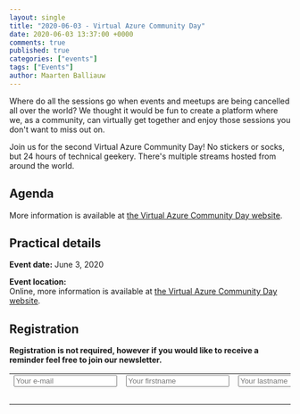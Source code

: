 ```yaml
---
layout: single
title: "2020-06-03 - Virtual Azure Community Day"
date: 2020-06-03 13:37:00 +0000
comments: true
published: true
categories: ["events"]
tags: ["Events"]
author: Maarten Balliauw
---
```


Where do all the sessions go when events and meetups are being cancelled all over the world? We thought it would be fun to create a platform where we, as a community, can virtually get together and enjoy those sessions you don't want to miss out on.

Join us for the second Virtual Azure Community Day! No stickers or socks, but 24 hours of technical geekery. There's multiple streams hosted from around the world.

## Agenda

More information is available at [the Virtual Azure Community Day website](https://azureday.community/).

## Practical details

**Event date:** June 3, 2020

**Event location:**<br />
Online, more information is available at [the Virtual Azure Community Day website](https://azureday.community/).

## Registration

**Registration is not required, however if you would like to receive a reminder feel free to join our newsletter.**

<div id="mc_embed_signup"><form id="mc-embedded-subscribe-form" class="validate" action="https://azug.us2.list-manage.com/subscribe/post?u=47e1708de98684b0f393d63b3&amp;id=9463ee7106" method="post"> 
<table border="0" cellspacing="2" cellpadding="2">
<tbody>
<tr>
<td><input id="mce-EMAIL" class="required email" name="EMAIL" type="text" placeholder="Your e-mail"></td>
<td><input id="mce-FNAME" class="required" name="FNAME" type="text" placeholder="Your firstname"></td>
<td><input id="mce-LNAME" class="required" name="LNAME" type="text" placeholder="Your lastname"></td>
</tr>
<tr>
<td style="text-align: right;" colspan="3"><input id="mc-embedded-subscribe" class="btn btn--x-large" name="subscribe" type="submit" value="Subscribe"></td>
</tr>
</tbody>
</table>
</form></div>